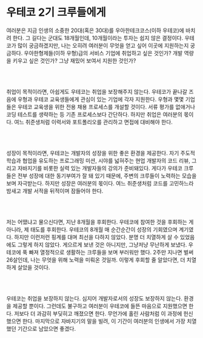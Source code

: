 # 우테코 2기 크루들에게

여러분은 지금 인생의 소중한 20대(혹은 30대)를 우아한테크코스(이하 우테코)에 바치려 한다. 
그 길다는 군대도 18개월인데, 10개월이라는 투자는 쉽지 않은 결정이다. 
우테코가 많이 궁금하겠지만, 나는 오히려 여러분이 무엇을 얻고 싶어 이곳에 지원하는지 궁금하다.
우아한형제들(이하 우형)급의 서비스 기업에 취업하고 싶은 것인가?
개발 역량을 키우고 싶은 것인가?
그냥 재밌어 보여서 지원한 것인가?

<br><br>

취업이 목적이라면, 아쉽게도 우테코는 취업을 보장해주지 않는다.
우테코가 끝나갈 즈음에 우형과 우테코 교육생들에게 관심이 있는 기업에 각자 지원한다.
우형과 몇몇 기업들은 우테코 교육생을 위한 전용 채용 프로세스를 개설할 것이다.
서류 평가를 없애거나 코딩 테스트를 생략하는 등 기존 프로세스보다 간단하다.
하지만 취업은 여러분의 몫이다.
여느 취준생처럼 이력서와 포트폴리오를 관리하고 면접에 대비해야 한다.

<br><br>

성장이 목적이라면, 우테코는 개발자의 성장을 위한 좋은 환경을 제공한다.
자기 주도적 학습과 협업을 유도하는 프로그래밍 미션, 시야를 넓혀주는 현업 개발자의 코드 리뷰, 그리고 자바지기를 비롯한 실력 있는 개발자들의 강의가 준비돼있다.
게다가 우테코 크루들은 전부 성장에 대한 동기부여가 잘 돼 있기 때문에, 주변의 크루들이 노력하는 모습을 보며 자극받는다.
하지만 성장은 여러분의 몫이다.
여느 취준생처럼 코드를 고민하느라 밤새고 개발 서적을 뒤적이며 잠들어야 한다.

<br><br>

저는 어땠냐고 물으신다면, 지난 8개월을 후회한다.
우테코에 참여한 것을 후회하는 게 아니라, 제 태도를 후회한다.
우테코의 8개월 매 순간순간이 성장의 기회였으며 계기였다.
하지만 이런저런 핑계를 대며 최선을 다하지 않았다.
분명 더 치열하게 살 수 있었음에도 그렇게 하지 않았다.
게으르게 보낸 것은 아니지만, 그냥저냥 무난하게 보냈다.
우테코에 푹 빠져 열정적으로 생활하는 크루들을 보며 부러워만 했다.
2주만 지나면 벌써 26살인데, 나는 무엇을 위해 노력을 미뤄온 것일까.
이렇게 후회할 줄 알았다면, 더 치열하게 살았을 것이다.

<br><br>

우테코는 취업을 보장하지 않는다.
심지어 개발자로서의 성장도 보장하지 않는다.
환경을 제공할 뿐이다.
그런데도 불구하고 여러분이 우테코에 들뜬 마음으로 지원했으면 한다.
저보다 더 과감히 부딪히고 깨졌으면 한다.
무언가에 홀린 사람처럼 이 과정에 헌신했으면 한다.
마지막으로 자바지기의 말을 빌려, 
이 기간이 여러분의 인생에서 가장 치열했던 기간으로 남았으면 좋겠다.
